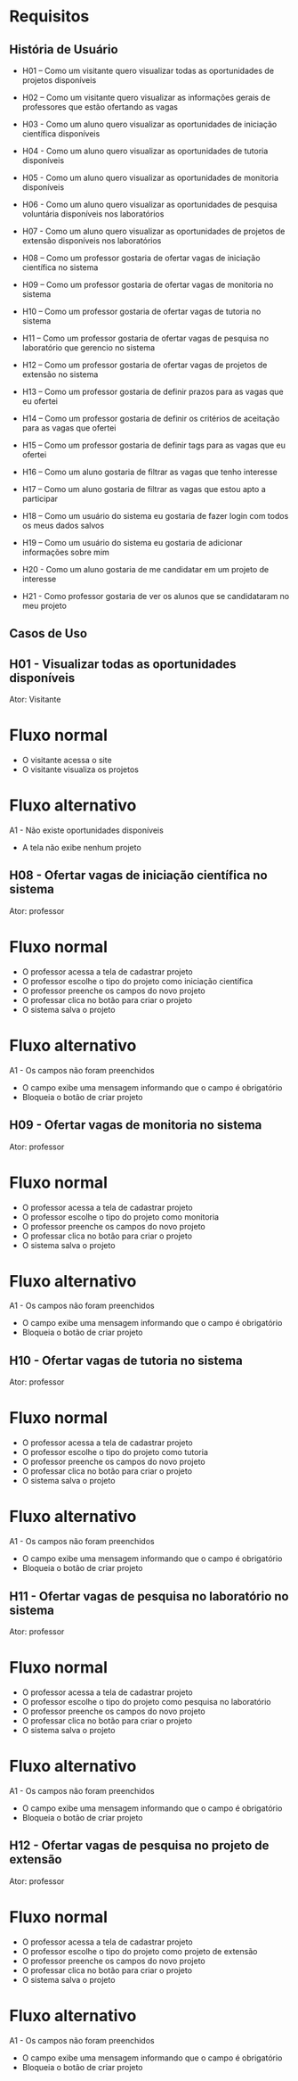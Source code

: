 # Requisitos

## História de Usuário

  * H01 – Como um visitante quero visualizar todas as oportunidades de projetos disponíveis

  * H02 – Como um visitante quero visualizar as informações gerais de professores que estão ofertando as vagas

  * H03 - Como um aluno quero visualizar as oportunidades de iniciação científica disponíveis
  
  * H04 - Como um aluno quero visualizar as oportunidades de tutoria disponíveis

  * H05 - Como um aluno quero visualizar as oportunidades de monitoria disponíveis

  * H06 - Como um aluno quero visualizar as oportunidades de pesquisa voluntária disponíveis nos laboratórios

  * H07 - Como um aluno quero visualizar as oportunidades de projetos de extensão disponíveis nos laboratórios
  
  * H08 – Como um professor gostaria de ofertar vagas de iniciação científica no sistema

  * H09 – Como um professor gostaria de ofertar vagas de monitoria no sistema

  * H10 – Como um professor gostaria de ofertar vagas de tutoria no sistema

  * H11 – Como um professor gostaria de ofertar vagas de pesquisa no laboratório que gerencio no sistema

  * H12 – Como um professor gostaria de ofertar vagas de projetos de extensão no sistema

  * H13 – Como um professor gostaria de definir prazos para as vagas que eu ofertei

  * H14 – Como um professor gostaria de definir os critérios de aceitação para as vagas que ofertei

  * H15 – Como um professor gostaria de definir tags para as vagas que eu ofertei
  
  * H16 – Como um aluno gostaria de filtrar as vagas que tenho interesse

  * H17 – Como um aluno gostaria de filtrar as vagas que estou apto a participar
  
  * H18 – Como um usuário do sistema eu gostaria de fazer login com todos os meus dados salvos

  * H19 – Como um usuário do sistema eu gostaria de adicionar informações sobre mim
    
  * H20 - Como um aluno gostaria de me candidatar em um projeto de interesse
    
  * H21 - Como professor gostaria de ver os alunos que se candidataram no meu projeto
    
## Casos de Uso

## H01 - Visualizar todas as oportunidades disponíveis
Ator: Visitante

# Fluxo normal
 - O visitante acessa o site
 - O visitante visualiza os projetos

# Fluxo alternativo 
 A1 - Não existe oportunidades disponíveis
  - A tela não exibe nenhum projeto

## H08 - Ofertar vagas de iniciação científica no sistema
Ator: professor

# Fluxo normal
- O professor acessa a tela de cadastrar projeto
- O professor escolhe o tipo do projeto como iniciação científica 
- O professor preenche os campos do novo projeto
- O professar clica no botão para criar o projeto
- O sistema salva o projeto

# Fluxo alternativo 
 A1 - Os campos não foram preenchidos
  - O campo exibe uma mensagem informando que o campo é obrigatório
  - Bloqueia o botão de criar projeto

## H09 - Ofertar vagas de monitoria no sistema
Ator: professor

# Fluxo normal
- O professor acessa a tela de cadastrar projeto
- O professor escolhe o tipo do projeto como monitoria
- O professor preenche os campos do novo projeto
- O professar clica no botão para criar o projeto
- O sistema salva o projeto 

# Fluxo alternativo 
 A1 - Os campos não foram preenchidos
  - O campo exibe uma mensagem informando que o campo é obrigatório
  - Bloqueia o botão de criar projeto

## H10 - Ofertar vagas de tutoria no sistema
Ator: professor

# Fluxo normal
- O professor acessa a tela de cadastrar projeto
- O professor escolhe o tipo do projeto como tutoria
- O professor preenche os campos do novo projeto
- O professar clica no botão para criar o projeto
- O sistema salva o projeto 

# Fluxo alternativo 
 A1 - Os campos não foram preenchidos
  - O campo exibe uma mensagem informando que o campo é obrigatório
  - Bloqueia o botão de criar projeto

## H11 - Ofertar vagas de pesquisa no laboratório no sistema
Ator: professor

# Fluxo normal
- O professor acessa a tela de cadastrar projeto
- O professor escolhe o tipo do projeto como pesquisa no laboratório
- O professor preenche os campos do novo projeto
- O professar clica no botão para criar o projeto
- O sistema salva o projeto 

# Fluxo alternativo 
 A1 - Os campos não foram preenchidos
  - O campo exibe uma mensagem informando que o campo é obrigatório
  - Bloqueia o botão de criar projeto

## H12 - Ofertar vagas de pesquisa no projeto de extensão
Ator: professor

# Fluxo normal
- O professor acessa a tela de cadastrar projeto
- O professor escolhe o tipo do projeto como projeto de extensão
- O professor preenche os campos do novo projeto
- O professar clica no botão para criar o projeto
- O sistema salva o projeto 

# Fluxo alternativo 
 A1 - Os campos não foram preenchidos
  - O campo exibe uma mensagem informando que o campo é obrigatório
  - Bloqueia o botão de criar projeto






  

